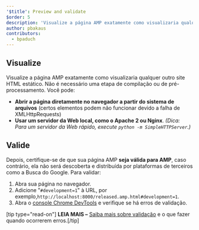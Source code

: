 ```yaml
---
'$title': Preview and validate
$order: 5
description: 'Visualize a página AMP exatamente como visualizaria qualquer outro site HTML estático. Não é necessário uma etapa de compilação ou de pré-processamento. Você pode: ...'
author: pbakaus
contributors:
  - bpaduch
---
```


## Visualize

Visualize a página AMP exatamente como visualizaria qualquer outro site HTML estático. Não é necessário uma etapa de compilação ou de pré-processamento. Você pode:

- **Abrir a página diretamente no navegador a partir do sistema de arquivos** (certos elementos podem não funcionar devido a falha de XMLHttpRequests)
- **Usar um servidor da Web local, como o Apache 2 ou Nginx**. _(Dica: Para um servidor da Web rápido, execute `python -m SimpleHTTPServer`.)_

## Valide

Depois, certifique-se de que sua página AMP <strong>seja válida para AMP</strong>, caso contrário, ela não será descoberta e distribuída por plataformas de terceiros como a Busca do Google. Para validar:

1. Abra sua página no navegador.
2. Adicione "`#development=1`" à URL, por exemplo,`http://localhost:8000/released.amp.html#development=1`.
3. Abra o [console Chrome DevTools](https://developers.google.com/web/tools/chrome-devtools/debug/console/) e verifique se há erros de validação.

[tip type="read-on"] <strong>LEIA MAIS –</strong> [Saiba mais sobre validação](../../../../documentation/guides-and-tutorials/learn/validation-workflow/validate_amp.md) e o que fazer quando ocorrerem erros.[/tip]
